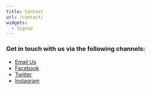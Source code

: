 ```yaml
---
title: Contact
url: /contact/
widgets:
  - Signup
---
```


### Get in touch with us via the following channels:

- [Email Us](mailto:uppervalleydsa@gmail.com)
- [Facebook](https://facebook.com/upper-valley-dsa)
- [Twitter](https://twitter.com/UV_DSA)
- [Instagram](https://www.instagram.com/uvdsa/)